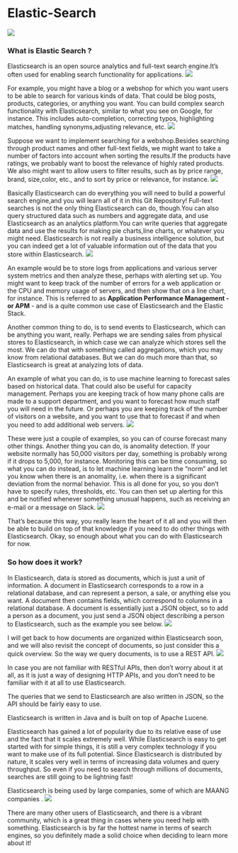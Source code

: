 
#  Elastic-Search
<img src="images/1.png">


### What is Elastic Search ?
Elasticsearch is an open source analytics and full-text search engine.It’s often used for enabling search functionality for applications.
<img src="images/2.png">

For example, you might have a blog or a webshop for which you want users to be able to search for various kinds of data. That could be blog posts, 
products, categories, or anything you want. You can build complex search functionality with Elasticsearch, similar to what you see on Google, 
for instance. This includes auto-completion, correcting typos, highlighting matches, handling synonyms,adjusting relevance, etc.
<img src="images/3.png">

Suppose we want to implement searching for a webshop.Besides searching through product names and other full-text fields, we might want to take
a number of factors into account when sorting the results.If the products have ratings, we probably want to boost the relevance of highly rated products.
We also might want to allow users to filter results, such as by price range, brand, size,color, etc., and to sort by price or relevance, for instance.
<img src="images/4.png">

Basically Elasticsearch can do everything you will need to build a powerful search engine,and you will learn all of it in this Git Repository!
Full-text searches is not the only thing Elasticsearch can do, though.You can also query structured data such as numbers and aggregate data, and use Elasticsearch
as an analytics platform.You can write queries that aggregate data and use the results for making pie charts,line charts, or whatever you might need.
Elasticsearch is not really a business intelligence solution, but you can indeed get a lot of valuable information out of the data that you store within Elasticsearch.
<img src="images/6.png">

An example would be to store logs from applications and various server system metrics and then analyze these, perhaps with alerting set up.
You might want to keep track of the number of errors for a web application or the CPU and memory usage of servers, and then show that on a line chart, for instance.
This is referred to as **Application Performance Management - or APM** - and is a quite common use case of Elasticsearch and the Elastic Stack.

Another common thing to do, is to send events to Elasticsearch, which can be anything you want, really. Perhaps we are sending sales from physical stores to Elasticsearch, 
in which case we can analyze which stores sell the most. We can do that with something called aggregations, which you may know from relational databases.
But we can do much more than that, so Elasticsearch is great at analyzing lots of data.

An example of what you can do, is to use machine learning to forecast sales based on historical data. That could also be useful for capacity management.
Perhaps you are keeping track of how many phone calls are made to a support department, and you want to forecast how much staff you will need in the future.
Or perhaps you are keeping track of the number of visitors on a website, and you want to use that to forecast if and when you need to add additional web servers.
<img src="images/7.png">

These were just a couple of examples, so you can of course forecast many other things. Another thing you can do, is anomality detection.
If your website normally has 50,000 visitors per day, something is probably wrong if it drops to 5,000, for instance.
Monitoring this can be time consuming, so what you can do instead, is to let machine learning learn the “norm” and let you know when there is an anomality, i.e. when
there is a significant deviation from the normal behavior. This is all done for you, so you don’t have to specify rules, thresholds, etc.
You can then set up alerting for this and be notified whenever something unusual happens, such as receiving an e-mail or a message on Slack.
<img src="images/8.png">

That’s because this way, you really learn the heart of it all and you will then be able to build on top of that knowledge if you need to do other things with Elasticsearch.
Okay, so enough about what you can do with Elasticsearch for now.

### So how does it work?
In Elasticsearch, data is stored as documents, which is just a unit of information. A document in Elasticsearch corresponds to a row in a relational database, and can represent a person, a sale, or anything else you want.
A document then contains fields, which correspond to columns in a relational database.
A document is essentially just a JSON object, so to add a person as a document, you just send a JSON object describing a person to Elasticsearch, such as the example you see below.
<img src="images/9.png">

I will get back to how documents are organized within Elasticsearch soon, and we will also revisit the concept of documents, so just consider this a quick overview. So the way we query documents, is to use a REST API.
<img src="images/10.png">

In case you are not familiar with RESTful APIs, then don’t worry about it at all, as it is just a way of designing HTTP APIs, and you don’t need to be familiar with it at all to use Elasticsearch.

The queries that we send to Elasticsearch are also written in JSON, so the API should be fairly easy to use.

Elasticsearch is written in Java and is built on top of Apache Lucene.

Elasticsearch has gained a lot of popularity due to its relative ease of use and the fact that it scales extremely well. While Elasticsearch is easy to get started with for simple things, it is still a very complex technology if you want to make use of its full potential. Since Elasticsearch is distributed by nature, it scales very well in terms of increasing data volumes and query throughput. So even if you need to search through millions of documents, searches are still going to be lightning fast!

Elasticsearch is being used by large companies, some of which are MAANG companies .
<img src="images/11.png">

There are many other users of Elasticsearch, and there is a vibrant community, which is a great thing in cases where you need help with something. Elasticsearch is by far the hottest name in terms of search engines, so you definitely made a solid choice when deciding to learn more about it!
